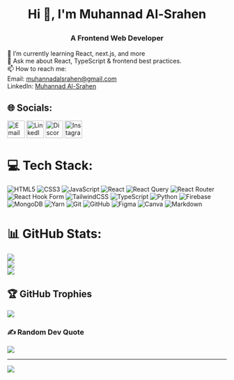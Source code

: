 
# <p align="center"> Hi 👋, I'm Muhannad Al-Srahen    </p>

### <p align="center">A Frontend Web Developer  </p>


🌱 I’m currently learning React, next.js, and more  
💬  Ask me about React, TypeScript & frontend best practices.  
📫 How to reach me:  
Email: muhannadalsrahen@gmail.com  
LinkedIn: [Muhannad Al-Srahen](https://www.linkedin.com/in/muhannad-alsrahen)


## 🌐 Socials:
 [<img src="https://img.icons8.com/fluency/48/000000/gmail-new.png" width="40" alt="Email"/>](mailto:muhannadalsrahen@gmail.com) [<img src="https://img.icons8.com/color/48/000000/linkedin.png" width="40" alt="LinkedIn"/>](https://www.linkedin.com/in/muhannad-alsrahen) [<img src="https://img.icons8.com/color/48/000000/discord-logo.png" width="40" alt="Discord"/>](https://discord.com/users/_glock_x) [<img src="https://img.icons8.com/color/48/000000/instagram-new.png" width="40" alt="Instagram"/>](https://www.instagram.com/_glock_x/)



# 💻 Tech Stack:
![HTML5](https://img.shields.io/badge/html5-%23E34F26.svg?style=for-the-badge&logo=html5&logoColor=white) ![CSS3](https://img.shields.io/badge/css3-%231572B6.svg?style=for-the-badge&logo=css3&logoColor=white) ![JavaScript](https://img.shields.io/badge/javascript-%23323330.svg?style=for-the-badge&logo=javascript&logoColor=%23F7DF1E) ![React](https://img.shields.io/badge/react-%2320232a.svg?style=for-the-badge&logo=react&logoColor=%2361DAFB) ![React Query](https://img.shields.io/badge/-React%20Query-FF4154?style=for-the-badge&logo=react%20query&logoColor=white) ![React Router](https://img.shields.io/badge/React_Router-CA4245?style=for-the-badge&logo=react-router&logoColor=white) ![React Hook Form](https://img.shields.io/badge/React%20Hook%20Form-%23EC5990.svg?style=for-the-badge&logo=reacthookform&logoColor=white) ![TailwindCSS](https://img.shields.io/badge/tailwindcss-%2338B2AC.svg?style=for-the-badge&logo=tailwind-css&logoColor=white) ![TypeScript](https://img.shields.io/badge/typescript-%23007ACC.svg?style=for-the-badge&logo=typescript&logoColor=white) ![Python](https://img.shields.io/badge/python-3670A0?style=for-the-badge&logo=python&logoColor=ffdd54) ![Firebase](https://img.shields.io/badge/firebase-%23039BE5.svg?style=for-the-badge&logo=firebase) ![MongoDB](https://img.shields.io/badge/MongoDB-%234ea94b.svg?style=for-the-badge&logo=mongodb&logoColor=white) ![Yarn](https://img.shields.io/badge/yarn-%232C8EBB.svg?style=for-the-badge&logo=yarn&logoColor=white) ![Git](https://img.shields.io/badge/git-%23F05033.svg?style=for-the-badge&logo=git&logoColor=white) ![GitHub](https://img.shields.io/badge/github-%23121011.svg?style=for-the-badge&logo=github&logoColor=white) ![Figma](https://img.shields.io/badge/figma-%23F24E1E.svg?style=for-the-badge&logo=figma&logoColor=white) ![Canva](https://img.shields.io/badge/Canva-%2300C4CC.svg?style=for-the-badge&logo=Canva&logoColor=white) ![Markdown](https://img.shields.io/badge/markdown-%23000000.svg?style=for-the-badge&logo=markdown&logoColor=white)

 

# 📊 GitHub Stats:
![](https://github-readme-stats.vercel.app/api?username=MuhannadAl-Srahen&theme=github_dark_dimmed&hide_border=false&include_all_commits=false&count_private=false)<br/>
![](https://nirzak-streak-stats.vercel.app/?user=MuhannadAl-Srahen&theme=github_dark_dimmed&hide_border=false)<br/>
![](https://github-readme-stats.vercel.app/api/top-langs/?username=MuhannadAl-Srahen&theme=github_dark_dimmed&hide_border=false&include_all_commits=false&count_private=false&layout=compact ) 

## 🏆 GitHub Trophies
![](https://github-profile-trophy.vercel.app/?username=MuhannadAl-Srahen&theme=react&no-frame=false&no-bg=true&margin-w=4)

### ✍️ Random Dev Quote
![](https://quotes-github-readme.vercel.app/api?type=horizontal&theme=tokyonight)

---
[![](https://visitcount.itsvg.in/api?id=MuhannadAl-Srahen&icon=2&color=1)](https://visitcount.itsvg.in)




